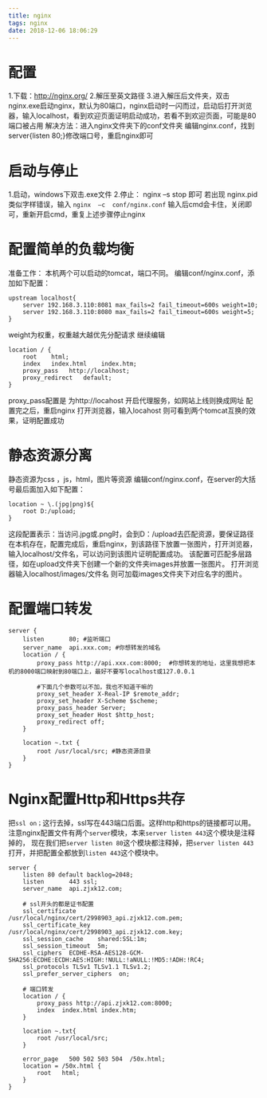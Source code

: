 ```yaml
---
title: nginx
tags: nginx
date: 2018-12-06 18:06:29
---
```


# 配置
1.下载：http://nginx.org/
2.解压至英文路径
3.进入解压后文件夹，双击nginx.exe启动nginx，默认为80端口，nginx启动时一闪而过，启动后打开浏览器，输入localhost，看到欢迎页面证明启动成功，若看不到欢迎页面，可能是80端口被占用
解决方法：进入nginx文件夹下的conf文件夹
编辑nginx.conf，找到server{listen   80;}修改端口号，重启nginx即可

# 启动与停止
1.启动，windows下双击.exe文件
2.停止： nginx  –s  stop 即可
若出现  nginx.pid 类似字样错误，输入
`nginx  –c  conf/nginx.conf`
输入后cmd会卡住，关闭即可，重新开启cmd，重复上述步骤停止nginx

# 配置简单的负载均衡
准备工作：
本机两个可以启动的tomcat，端口不同。
编辑conf/nginx.conf，添加如下配置：
```
upstream localhost{
    server 192.168.3.110:8081 max_fails=2 fail_timeout=600s weight=10;
    server 192.168.3.110:8080 max_fails=2 fail_timeout=600s weight=5;
}
```
weight为权重，权重越大越优先分配请求
继续编辑
```
location / {
    root    html;
    index   index.html    index.htm;
    proxy_pass   http://localhost;
    proxy_redirect   default;
}
```
proxy_pass配置是 为http://locahost 开启代理服务，如网站上线则换成网址
配置完之后，重启nginx
打开浏览器，输入locahost 则可看到两个tomcat互换的效果，证明配置成功

# 静态资源分离
静态资源为css ，js，html，图片等资源
编辑conf/nginx.conf，在server的大括号最后面加入如下配置：
```
location ~ \.(jpg|png)${
    root D:/upload;
}
```
这段配置表示：当访问.jpg或.png时，会到D：/upload去匹配资源，要保证路径在本机存在，配置完成后，重启nginx，到该路径下放置一张图片，打开浏览器，输入localhost/文件名，可以访问到该图片证明配置成功。
该配置可匹配多层路径，如在upload文件夹下创建一个新的文件夹images并放置一张图片。
打开浏览器输入localhost/images/文件名  则可加载images文件夹下对应名字的图片。

# 配置端口转发
```
server {
	listen       80; #监听端口
	server_name  api.xxx.com; #你想转发的域名
	location / {
		proxy_pass http://api.xxx.com:8000;  #你想转发的地址，这里我想把本机的8000端口映射到80端口上，最好不要写localhost或127.0.0.1
		
		#下面几个参数可以不加，我也不知道干嘛的
		proxy_set_header X-Real-IP $remote_addr;
		proxy_set_header X-Scheme $scheme;
		proxy_pass_header Server;
		proxy_set_header Host $http_host;
		proxy_redirect off;
	}

	location ~.txt {
		root /usr/local/src; #静态资源目录
	}
}
```

# Nginx配置Http和Https共存
把`ssl on；`这行去掉，ssl写在443端口后面。这样http和https的链接都可以用。
注意nginx配置文件有两个`server`模块，本来`server listen 443`这个模块是注释掉的，
现在我们把`server listen 80`这个模块都注释掉，把`server listen 443`打开，并把配置全都放到`listen 443`这个模块中。
```
server {
	listen 80 default backlog=2048;
	listen       443 ssl;
	server_name  api.zjxk12.com;

	# ssl开头的都是证书配置
	ssl_certificate      /usr/local/nginx/cert/2998903_api.zjxk12.com.pem;
	ssl_certificate_key  /usr/local/nginx/cert/2998903_api.zjxk12.com.key;
	ssl_session_cache    shared:SSL:1m;
	ssl_session_timeout  5m;
	ssl_ciphers  ECDHE-RSA-AES128-GCM-SHA256:ECDHE:ECDH:AES:HIGH:!NULL:!aNULL:!MD5:!ADH:!RC4;
	ssl_protocols TLSv1 TLSv1.1 TLSv1.2;
	ssl_prefer_server_ciphers  on;

	# 端口转发
	location / {
		proxy_pass http://api.zjxk12.com:8000;
		index  index.html index.htm;
	}

	location ~.txt{
		root /usr/local/src;
	}

	error_page   500 502 503 504  /50x.html;
	location = /50x.html {
		root   html;
	}
}
```